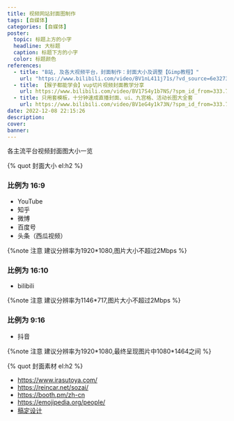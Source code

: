 ```yaml
---
title: 视频网站封面图制作
tags: [自媒体]
categories: [自媒体]
poster:
  topic: 标题上方的小字
  headline: 大标题
  caption: 标题下方的小字
  color: 标题颜色
references:
  - title: "B站, 及各大视频平台，封面制作：封面大小及调整【Gimp教程】"
    url: "https://www.bilibili.com/video/BV1nL411j71s/?vd_source=6e32730b05dc719c9f21598867bef69d"
  - title: 【猴子都能学会】vup切片视频封面教学分享
    url: https://www.bilibili.com/video/BV17S4y1b7NS/?spm_id_from=333.788.recommend_more_video.6&vd_source=6e32730b05dc719c9f21598867bef69d
  - title: 只用套模板，十分钟速成直播封面、ui、九宫格、活动长图大全套
    url: https://www.bilibili.com/video/BV1eG4y1k73N/?spm_id_from=333.788.recommend_more_video.6&vd_source=6e32730b05dc719c9f21598867bef69d
date: 2022-12-08 22:15:26
description:
cover:
banner:
---
```


各主流平台视频封面图大小一览

<!-- more -->

{% quot 封面大小 el:h2 %}

### 比例为 16:9

- YouTube
- 知乎
- 微博
- 百度号
- 头条（西瓜视频）

{%note 注意 建议分辨率为1920*1080,图片大小不超过2Mbps %}

### 比例为 16:10

- bilibili

{%note 注意 建议分辨率为1146*717,图片大小不超过2Mbps %}

### 比例为 9:16

- 抖音

{%note 注意 建议分辨率为1920\*1080,最终呈现图片中1080\*1464之间 %}

{% quot 封面素材 el:h2 %}

- https://www.irasutoya.com/
- https://reincar.net/sozai/
- https://booth.pm/zh-cn
- https://emojipedia.org/people/
- [稿定设计](https://www.gaoding.com/)
